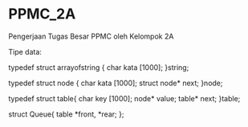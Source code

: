 # PPMC_2A
Pengerjaan Tugas Besar PPMC oleh Kelompok 2A

Tipe data:

typedef struct arrayofstring {
    char kata [1000];
}string;

typedef struct node {
    char kata [1000];
    struct node* next;
}node;

typedef struct table{
    char key [1000];
    node* value;
    table* next;
}table;

struct Queue{
    table *front, *rear;
};
